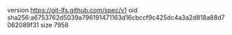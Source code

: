 version https://git-lfs.github.com/spec/v1
oid sha256:a6753762d5039a796191471163d16cbccf9c425dc4a3a2d818a88d7062089f31
size 7958
